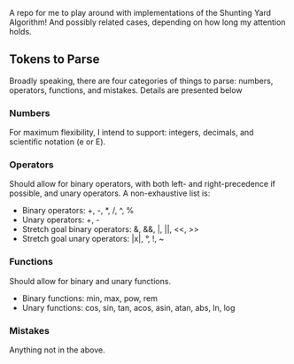 A repo for me to play around with implementations of the Shunting Yard Algorithm! And possibly related cases, depending on how long my attention holds.

## Tokens to Parse

Broadly speaking, there are four categories of things to parse: numbers, operators, functions, and mistakes. Details are presented below

### Numbers

For maximum flexibility, I intend to support: integers, decimals, and scientific notation (e or E).

### Operators

Should allow for binary operators, with both left- and right-precedence if possible, and unary operators. A non-exhaustive list is:
* Binary operators: +, -, *, /, ^, %
* Unary operators: +, -
* Stretch goal binary operators: &, &&, |, ||, <<, >>
* Stretch goal unary operators: |x|, °, !, ~

### Functions

Should allow for binary and unary functions.
* Binary functions: min, max, pow, rem
* Unary functions: cos, sin, tan, acos, asin, atan, abs, ln, log

### Mistakes

Anything not in the above.
